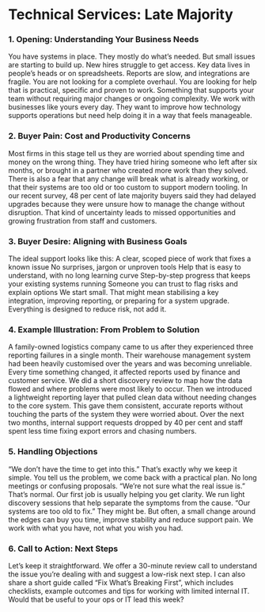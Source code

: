 # Technical Services: Late Majority
### 1. Opening: Understanding Your Business Needs
You have systems in place. They mostly do what’s needed. But small issues are starting to build up. New hires struggle to get access. Key data lives in people’s heads or on spreadsheets. Reports are slow, and integrations are fragile.
You are not looking for a complete overhaul. You are looking for help that is practical, specific and proven to work. Something that supports your team without requiring major changes or ongoing complexity.
We work with businesses like yours every day. They want to improve how technology supports operations but need help doing it in a way that feels manageable.
### 2. Buyer Pain: Cost and Productivity Concerns
Most firms in this stage tell us they are worried about spending time and money on the wrong thing. They have tried hiring someone who left after six months, or brought in a partner who created more work than they solved.
There is also a fear that any change will break what is already working, or that their systems are too old or too custom to support modern tooling.
In our recent survey, 48 per cent of late majority buyers said they had delayed upgrades because they were unsure how to manage the change without disruption. That kind of uncertainty leads to missed opportunities and growing frustration from staff and customers.
### 3. Buyer Desire: Aligning with Business Goals
The ideal support looks like this:
A clear, scoped piece of work that fixes a known issue
No surprises, jargon or unproven tools
Help that is easy to understand, with no long learning curve
Step-by-step progress that keeps your existing systems running
Someone you can trust to flag risks and explain options
We start small. That might mean stabilising a key integration, improving reporting, or preparing for a system upgrade. Everything is designed to reduce risk, not add it.
### 4. Example Illustration: From Problem to Solution
A family-owned logistics company came to us after they experienced three reporting failures in a single month. Their warehouse management system had been heavily customised over the years and was becoming unreliable. Every time something changed, it affected reports used by finance and customer service.
We did a short discovery review to map how the data flowed and where problems were most likely to occur. Then we introduced a lightweight reporting layer that pulled clean data without needing changes to the core system.
This gave them consistent, accurate reports without touching the parts of the system they were worried about. Over the next two months, internal support requests dropped by 40 per cent and staff spent less time fixing export errors and chasing numbers.
### 5. Handling Objections
“We don’t have the time to get into this.”
That’s exactly why we keep it simple. You tell us the problem, we come back with a practical plan. No long meetings or confusing proposals.
“We’re not sure what the real issue is.”
That’s normal. Our first job is usually helping you get clarity. We run light discovery sessions that help separate the symptoms from the cause.
“Our systems are too old to fix.”
They might be. But often, a small change around the edges can buy you time, improve stability and reduce support pain. We work with what you have, not what you wish you had.
### 6. Call to Action: Next Steps
Let’s keep it straightforward. We offer a 30-minute review call to understand the issue you’re dealing with and suggest a low-risk next step.
I can also share a short guide called “Fix What’s Breaking First”, which includes checklists, example outcomes and tips for working with limited internal IT. Would that be useful to your ops or IT lead this week?
